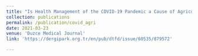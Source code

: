 ```yaml
---
title: "Is Health Management of the COVID-19 Pandemic a Cause of Agricultural Commodity Prices? New Evidences From Bootstrap Fourier Causality Test"
collection: publications
permalink: /publication/covid_agri
date: 2021-03-23
venue: 'Duzce Medical Journal'
link: 'https://dergipark.org.tr/en/pub/dtfd/issue/60535/879572'

---
```

